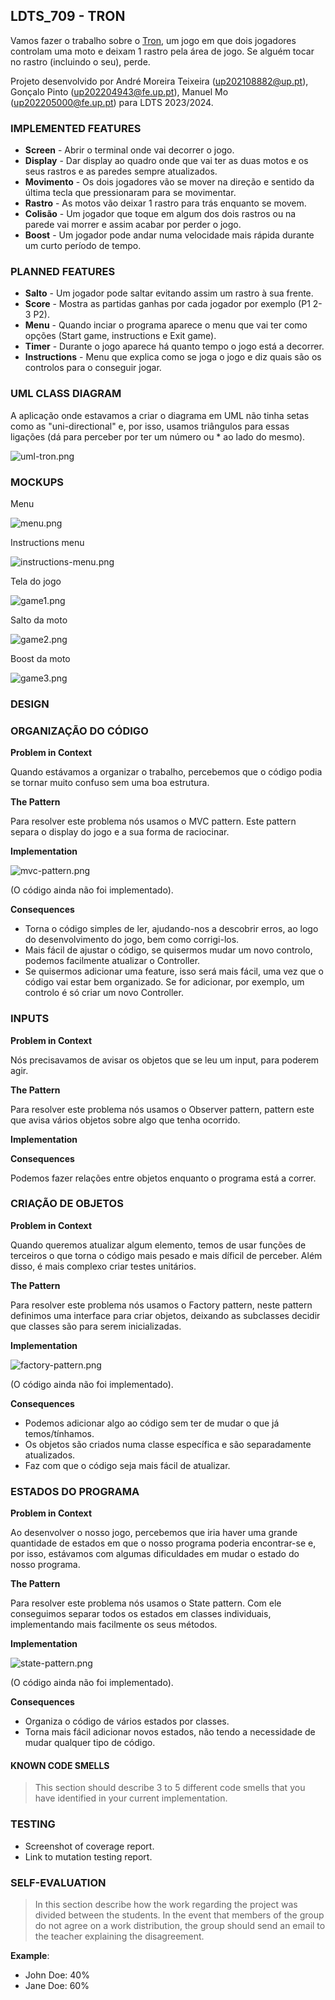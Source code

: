 ## LDTS_709 - TRON

Vamos fazer o trabalho sobre o [Tron](https://en.wikipedia.org/wiki/Tron_(video_game)), um jogo em que dois jogadores controlam uma moto e deixam 1 rastro pela área de jogo. Se alguém tocar no rastro (incluindo o seu), perde.

Projeto desenvolvido por André Moreira Teixeira (up202108882@up.pt), Gonçalo Pinto (up202204943@fe.up.pt), Manuel Mo (up202205000@fe.up.pt) para LDTS 2023/2024.

### IMPLEMENTED FEATURES

- **Screen** - Abrir o terminal onde vai decorrer o jogo.
- **Display** - Dar display ao quadro onde que vai ter as duas motos e os seus rastros e as paredes sempre atualizados.
- **Movimento** - Os dois jogadores vão se mover na direção e sentido da última tecla que pressionaram para se movimentar.
- **Rastro** - As motos vão deixar 1 rastro para trás enquanto se movem.
- **Colisão** - Um jogador que toque em algum dos dois rastros ou na parede vai morrer e assim acabar por perder o jogo.
- **Boost** - Um jogador pode andar numa velocidade mais rápida durante um curto período de tempo.

### PLANNED FEATURES

- **Salto** - Um jogador pode saltar evitando assim um rastro à sua frente.
- **Score** - Mostra as partidas ganhas por cada jogador por exemplo (P1 2-3 P2).
- **Menu** - Quando inciar o programa aparece o menu que vai ter como opções (Start game, instructions e Exit game).
- **Timer** - Durante o jogo aparece há quanto tempo o jogo está a decorrer.
- **Instructions** - Menu que explica como se joga o jogo e diz quais são os controlos para o conseguir jogar.

### UML CLASS DIAGRAM

A aplicação onde estavamos a criar o diagrama em UML não tinha setas como as "uni-directional" e, por isso, usamos triângulos para essas ligações (dá para perceber por ter um número ou * ao lado do mesmo).

![uml-tron.png](Images%2Fuml-tron.png)

### MOCKUPS

Menu

![menu.png](images%2Fmenu.png)

Instructions menu

![instructions-menu.png](images%2Finstructions-menu.png)

Tela do jogo

![game1.png](images%2Fgame1.png)

Salto da moto

![game2.png](images%2Fgame2.png)

Boost da moto

![game3.png](images%2Fgame3.png)


### DESIGN

### ORGANIZAÇÃO DO CÓDIGO

**Problem in Context**

Quando estávamos a organizar o trabalho, percebemos que o código podia se tornar muito confuso sem uma boa estrutura.

**The Pattern**

Para resolver este problema nós usamos o MVC pattern. Este pattern separa o display do jogo e a sua forma de raciocinar.

**Implementation**

![mvc-pattern.png](images%2Fmvc-pattern.png)

(O código ainda não foi implementado).

**Consequences**

- Torna o código simples de ler, ajudando-nos a descobrir erros, ao logo do desenvolvimento do jogo, bem como corrigi-los.
- Mais fácil de ajustar o código, se quisermos mudar um novo controlo, podemos facilmente atualizar o Controller.
- Se quisermos adicionar uma feature, isso será mais fácil, uma vez que o código vai estar bem organizado. Se for adicionar, por exemplo, um controlo é só criar um novo Controller.

### INPUTS

**Problem in Context**

Nós precisavamos de avisar os objetos que se leu um input, para poderem agir.

**The Pattern**

Para resolver este problema nós usamos o Observer pattern, pattern este que avisa vários objetos sobre algo que tenha ocorrido.

**Implementation**


**Consequences**

Podemos fazer relações entre objetos enquanto o programa está a correr.

### CRIAÇÃO DE OBJETOS

**Problem in Context**

Quando queremos atualizar algum elemento, temos de usar funções de terceiros o que torna o código mais pesado e mais díficil de perceber. Além disso, é mais complexo criar testes unitários.

**The Pattern**

Para resolver este problema nós usamos o Factory pattern, neste pattern definimos uma interface para criar objetos, deixando as subclasses decidir que classes são para serem inicializadas.

**Implementation**

![factory-pattern.png](images%2Ffactory-pattern.png)

(O código ainda não foi implementado).

**Consequences**

- Podemos adicionar algo ao código sem ter de mudar o que já temos/tínhamos.
- Os objetos são criados numa classe específica e são separadamente atualizados.
- Faz com que o código seja mais fácil de atualizar.

### ESTADOS DO PROGRAMA

**Problem in Context**

Ao desenvolver o nosso jogo, percebemos que iria haver uma grande quantidade de estados em que o nosso programa poderia encontrar-se e, por isso, estávamos com algumas dificuldades em mudar o estado do nosso programa.

**The Pattern**

Para resolver este problema nós usamos o State pattern. Com ele conseguimos separar todos os estados em classes individuais, implementando mais facilmente os seus métodos.

**Implementation**

![state-pattern.png](images%2Fstate-pattern.png)

(O código ainda não foi implementado).

**Consequences**

- Organiza o código de vários estados por classes.
- Torna mais fácil adicionar novos estados, não tendo a necessidade de mudar qualquer tipo de código.

#### KNOWN CODE SMELLS

> This section should describe 3 to 5 different code smells that you have identified in your current implementation.

### TESTING

- Screenshot of coverage report.
- Link to mutation testing report.

### SELF-EVALUATION

> In this section describe how the work regarding the project was divided between the students. In the event that members of the group do not agree on a work distribution, the group should send an email to the teacher explaining the disagreement.

**Example**:

- John Doe: 40%
- Jane Doe: 60%